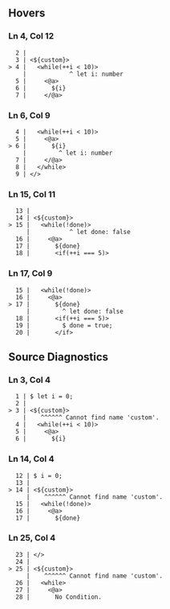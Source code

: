 ## Hovers
### Ln 4, Col 12
```marko
  2 |
  3 | <${custom}>
> 4 |   <while(++i < 10)>
    |            ^ let i: number
  5 |     <@a>
  6 |       ${i}
  7 |     </@a>
```

### Ln 6, Col 9
```marko
  4 |   <while(++i < 10)>
  5 |     <@a>
> 6 |       ${i}
    |         ^ let i: number
  7 |     </@a>
  8 |   </while>
  9 | </>
```

### Ln 15, Col 11
```marko
  13 |
  14 | <${custom}>
> 15 |   <while(!done)>
     |           ^ let done: false
  16 |     <@a>
  17 |       ${done}
  18 |       <if(++i === 5)>
```

### Ln 17, Col 9
```marko
  15 |   <while(!done)>
  16 |     <@a>
> 17 |       ${done}
     |         ^ let done: false
  18 |       <if(++i === 5)>
  19 |         $ done = true;
  20 |       </if>
```

## Source Diagnostics
### Ln 3, Col 4
```marko
  1 | $ let i = 0;
  2 |
> 3 | <${custom}>
    |    ^^^^^^ Cannot find name 'custom'.
  4 |   <while(++i < 10)>
  5 |     <@a>
  6 |       ${i}
```

### Ln 14, Col 4
```marko
  12 | $ i = 0;
  13 |
> 14 | <${custom}>
     |    ^^^^^^ Cannot find name 'custom'.
  15 |   <while(!done)>
  16 |     <@a>
  17 |       ${done}
```

### Ln 25, Col 4
```marko
  23 | </>
  24 |
> 25 | <${custom}>
     |    ^^^^^^ Cannot find name 'custom'.
  26 |   <while>
  27 |     <@a>
  28 |       No Condition.
```

